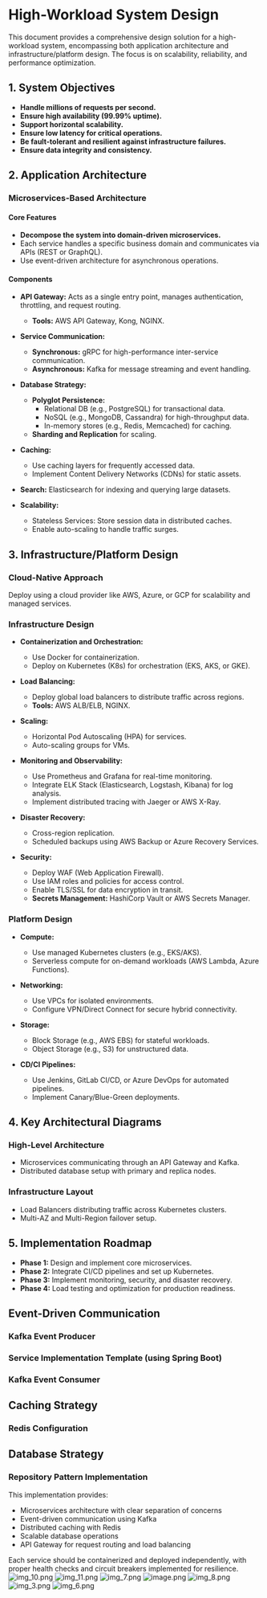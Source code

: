 # High-Workload System Design

This document provides a comprehensive design solution for a high-workload system, encompassing both application architecture and infrastructure/platform design. The focus is on scalability, reliability, and performance optimization.

## 1. System Objectives

- **Handle millions of requests per second.**
- **Ensure high availability (99.99% uptime).**
- **Support horizontal scalability.**
- **Ensure low latency for critical operations.**
- **Be fault-tolerant and resilient against infrastructure failures.**
- **Ensure data integrity and consistency.**

## 2. Application Architecture

### Microservices-Based Architecture

#### Core Features

- **Decompose the system into domain-driven microservices.**
- Each service handles a specific business domain and communicates via APIs (REST or GraphQL).
- Use event-driven architecture for asynchronous operations.

#### Components

- **API Gateway:** Acts as a single entry point, manages authentication, throttling, and request routing.
  - **Tools:** AWS API Gateway, Kong, NGINX.

- **Service Communication:**
  - **Synchronous:** gRPC for high-performance inter-service communication.
  - **Asynchronous:** Kafka for message streaming and event handling.

- **Database Strategy:**
  - **Polyglot Persistence:**
    - Relational DB (e.g., PostgreSQL) for transactional data.
    - NoSQL (e.g., MongoDB, Cassandra) for high-throughput data.
    - In-memory stores (e.g., Redis, Memcached) for caching.
  - **Sharding and Replication** for scaling.

- **Caching:**
  - Use caching layers for frequently accessed data.
  - Implement Content Delivery Networks (CDNs) for static assets.

- **Search:** Elasticsearch for indexing and querying large datasets.

- **Scalability:**
  - Stateless Services: Store session data in distributed caches.
  - Enable auto-scaling to handle traffic surges.

## 3. Infrastructure/Platform Design

### Cloud-Native Approach

Deploy using a cloud provider like AWS, Azure, or GCP for scalability and managed services.

### Infrastructure Design

- **Containerization and Orchestration:**
  - Use Docker for containerization.
  - Deploy on Kubernetes (K8s) for orchestration (EKS, AKS, or GKE).

- **Load Balancing:**
  - Deploy global load balancers to distribute traffic across regions.
  - **Tools:** AWS ALB/ELB, NGINX.

- **Scaling:**
  - Horizontal Pod Autoscaling (HPA) for services.
  - Auto-scaling groups for VMs.

- **Monitoring and Observability:**
  - Use Prometheus and Grafana for real-time monitoring.
  - Integrate ELK Stack (Elasticsearch, Logstash, Kibana) for log analysis.
  - Implement distributed tracing with Jaeger or AWS X-Ray.

- **Disaster Recovery:**
  - Cross-region replication.
  - Scheduled backups using AWS Backup or Azure Recovery Services.

- **Security:**
  - Deploy WAF (Web Application Firewall).
  - Use IAM roles and policies for access control.
  - Enable TLS/SSL for data encryption in transit.
  - **Secrets Management:** HashiCorp Vault or AWS Secrets Manager.

### Platform Design

- **Compute:**
  - Use managed Kubernetes clusters (e.g., EKS/AKS).
  - Serverless compute for on-demand workloads (AWS Lambda, Azure Functions).

- **Networking:**
  - Use VPCs for isolated environments.
  - Configure VPN/Direct Connect for secure hybrid connectivity.

- **Storage:**
  - Block Storage (e.g., AWS EBS) for stateful workloads.
  - Object Storage (e.g., S3) for unstructured data.

- **CD/CI Pipelines:**
  - Use Jenkins, GitLab CI/CD, or Azure DevOps for automated pipelines.
  - Implement Canary/Blue-Green deployments.

## 4. Key Architectural Diagrams

### High-Level Architecture

- Microservices communicating through an API Gateway and Kafka.
- Distributed database setup with primary and replica nodes.

### Infrastructure Layout

- Load Balancers distributing traffic across Kubernetes clusters.
- Multi-AZ and Multi-Region failover setup.

## 5. Implementation Roadmap

- **Phase 1:** Design and implement core microservices.
- **Phase 2:** Integrate CI/CD pipelines and set up Kubernetes.
- **Phase 3:** Implement monitoring, security, and disaster recovery.
- **Phase 4:** Load testing and optimization for production readiness.

## Event-Driven Communication

### Kafka Event Producer

### Service Implementation Template (using Spring Boot)

### Kafka Event Consumer

## Caching Strategy

### Redis Configuration

## Database Strategy

### Repository Pattern Implementation

This implementation provides:

- Microservices architecture with clear separation of concerns
- Event-driven communication using Kafka
- Distributed caching with Redis
- Scalable database operations
- API Gateway for request routing and load balancing

Each service should be containerized and deployed independently, with proper health checks and circuit breakers implemented for resilience.
![img_10.png](HighWorkflowSystemDesign/img_10.png)
![img_11.png](HighWorkflowSystemDesign/img_11.png)
![img_7.png](HighWorkflowSystemDesign/img_7.png)
![image.png](HighWorkflowSystemDesign/image.png)
![img_8.png](HighWorkflowSystemDesign/img_8.png)
![img_3.png](HighWorkflowSystemDesign/img_3.png)
![img_6.png](HighWorkflowSystemDesign/img_6.png)